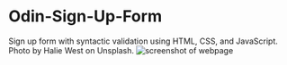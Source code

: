 # Odin-Sign-Up-Form
Sign up form with syntactic validation using HTML, CSS, and JavaScript.
Photo by Halie West on Unsplash.
![screenshot of webpage](./images/screenshot.png)